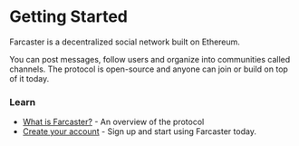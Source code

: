 # Getting Started

Farcaster is a decentralized social network built on Ethereum. 

You can post messages, follow users and organize into communities called channels. The protocol is open-source and anyone can join or build on top of it today. 

### Learn 

- [What is Farcaster?](./learn/what-is-farcaster/overview.md) - An overview of the protocol
- [Create your account](./intro/create-account.md) - Sign up and start using Farcaster today. 
